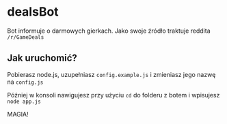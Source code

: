 # dealsBot

Bot informuje o darmowych gierkach. Jako swoje źródło traktuje reddita `/r/GameDeals`

## Jak uruchomić?

Pobierasz node.js, uzupełniasz `config.example.js` i zmieniasz jego nazwę na `config.js`

Później w konsoli nawigujesz przy użyciu `cd` do folderu z botem i wpisujesz `node app.js`

MAGIA!
